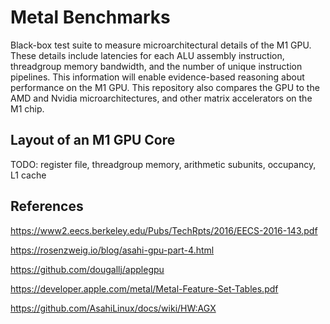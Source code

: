 # Metal Benchmarks

Black-box test suite to measure microarchitectural details of the M1 GPU. These details include latencies for each ALU assembly instruction, threadgroup memory bandwidth, and the number of unique instruction pipelines. This information will enable evidence-based reasoning about performance on the M1 GPU. This repository also compares the GPU to the AMD and Nvidia microarchitectures, and other matrix accelerators on the M1 chip.

## Layout of an M1 GPU Core

TODO: register file, threadgroup memory, arithmetic subunits, occupancy, L1 cache

## References

https://www2.eecs.berkeley.edu/Pubs/TechRpts/2016/EECS-2016-143.pdf

https://rosenzweig.io/blog/asahi-gpu-part-4.html

https://github.com/dougallj/applegpu

https://developer.apple.com/metal/Metal-Feature-Set-Tables.pdf

https://github.com/AsahiLinux/docs/wiki/HW:AGX
